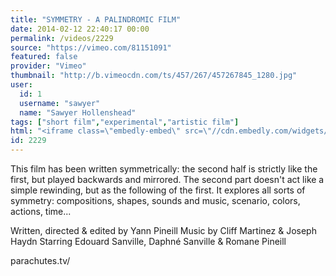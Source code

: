 ```yaml
---
title: "SYMMETRY - A PALINDROMIC FILM"
date: 2014-02-12 22:40:17 00:00
permalink: /videos/2229
source: "https://vimeo.com/81151091"
featured: false
provider: "Vimeo"
thumbnail: "http://b.vimeocdn.com/ts/457/267/457267845_1280.jpg"
user:
  id: 1
  username: "sawyer"
  name: "Sawyer Hollenshead"
tags: ["short film","experimental","artistic film"]
html: "<iframe class=\"embedly-embed\" src=\"//cdn.embedly.com/widgets/media.html?src=http%3A%2F%2Fplayer.vimeo.com%2Fvideo%2F81151091&src_secure=1&url=http%3A%2F%2Fvimeo.com%2F81151091&image=http%3A%2F%2Fb.vimeocdn.com%2Fts%2F457%2F267%2F457267845_1280.jpg&key=daaebf4d9cdd46779200162d0ca86e20&type=text%2Fhtml&schema=vimeo\" width=\"1280\" height=\"720\" scrolling=\"no\" frameborder=\"0\" allowfullscreen></iframe>"
id: 2229
---
```


This film has been written symmetrically:
the second half is strictly like the first, but played backwards and mirrored.
The second part doesn't act like a simple rewinding, but as the following of the first.
It explores all sorts of symmetry: compositions, shapes, sounds and music, scenario, colors, actions, time...

Written, directed & edited by Yann Pineill
Music by Cliff Martinez & Joseph Haydn
Starring Edouard Sanville, Daphné Sanville & Romane Pineill

parachutes.tv/